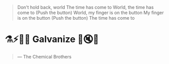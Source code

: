 > Don't hold back, world
> The time has come to
> World, the time has come to (Push the button)
> World, my finger is on the button
> My finger is on the button (Push the button)
> The time has come to

# ⚗️⚡🔌🦾 Galvanize 🤝🔇🛑

>
> — The Chemical Brothers
